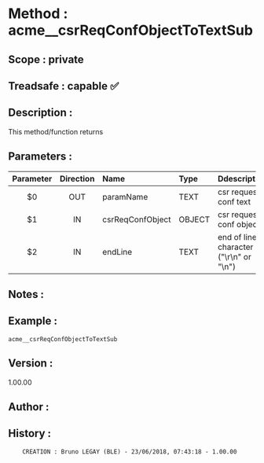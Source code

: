 ﻿# **Method :** acme__csrReqConfObjectToTextSub
## **Scope :** private
## **Treadsafe :** capable ✅ 
## **Description :** 
This method/function returns
## **Parameters :** 
| Parameter | Direction | Name | Type | Ddescription | 
|:----:|:----:|:----|:----|:----| 
| $0 | OUT | paramName | TEXT | csr request conf text | 
| $1 | IN | csrReqConfObject | OBJECT | csr request conf object | 
| $2 | IN | endLine | TEXT | end of line character ("\r\n" or "\n") | 

## **Notes :** 

## **Example :** 
```
acme__csrReqConfObjectToTextSub
```
## **Version :** 
1.00.00
## **Author :** 

## **History :** 
 
        CREATION : Bruno LEGAY (BLE) - 23/06/2018, 07:43:18 - 1.00.00
